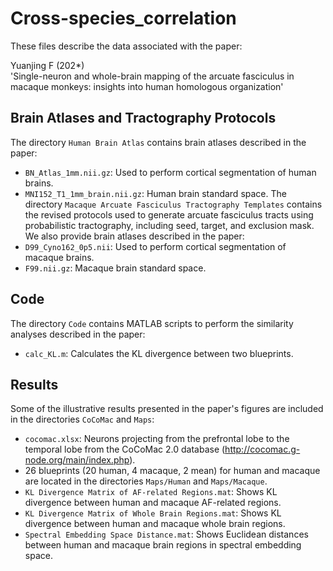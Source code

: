 # Cross-species_correlation
These files describe the data associated with the paper:  

Yuanjing F (202*)  
'Single-neuron and whole-brain mapping of the arcuate fasciculus in macaque monkeys: insights into human homologous organization'  

## Brain Atlases and Tractography Protocols  
The directory `Human Brain Atlas` contains brain atlases described in the paper:  
* `BN_Atlas_1mm.nii.gz`: Used to perform cortical segmentation of human brains.
* `MNI152_T1_1mm_brain.nii.gz`: Human brain standard space.
The directory `Macaque Arcuate Fasciculus Tractography Templates` contains the revised protocols used to generate arcuate fasciculus tracts using probabilistic tractography, including seed, target, and exclusion mask. We also provide brain atlases described in the paper:
* `D99_Cyno162_0p5.nii`: Used to perform cortical segmentation of macaque brains.
* `F99.nii.gz`: Macaque brain standard space.

## Code  
The directory `Code` contains MATLAB scripts to perform the similarity analyses described in the paper:  
* `calc_KL.m`: Calculates the KL divergence between two blueprints.

## Results  
Some of the illustrative results presented in the paper's figures are included in the directories `CoCoMac` and `Maps`:  
* `cocomac.xlsx`: Neurons projecting from the prefrontal lobe to the temporal lobe from the CoCoMac 2.0 database (http://cocomac.g-node.org/main/index.php).  
* 26 blueprints (20 human, 4 macaque, 2 mean) for human and macaque are located in the directories `Maps/Human` and `Maps/Macaque`.  
* `KL Divergence Matrix of AF-related Regions.mat`: Shows KL divergence between human and macaque AF-related regions.
* `KL Divergence Matrix of Whole Brain Regions.mat`: Shows KL divergence between human and macaque whole brain regions.
* `Spectral Embedding Space Distance.mat`: Shows Euclidean distances between human and macaque brain regions in spectral embedding space.




